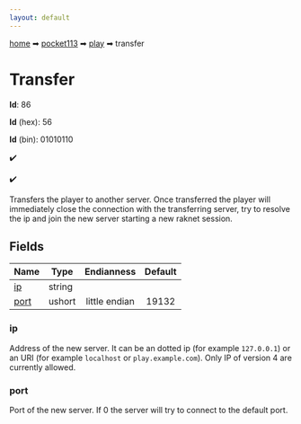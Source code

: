 ```yaml
---
layout: default
---
```


[home](/) ➡ [pocket113](/protocol/pocket113) ➡ [play](/protocol/pocket113/play) ➡ transfer

# Transfer

**Id**: 86

**Id** (hex): 56

**Id** (bin): 01010110

✔️

✔️

Transfers the player to another server. Once transferred the player will immediately close the connection with the transferring server, try to resolve the ip and join the new server starting a new raknet session.

## Fields

Name | Type | Endianness | Default
---|---|:---:|:---:
[ip](#ip) | string |  | 
[port](#port) | ushort | little endian | 19132

### ip

Address of the new server. It can be an dotted ip (for example `127.0.0.1`) or an URI (for example `localhost` or `play.example.com`). Only IP of version 4 are currently allowed.

### port

Port of the new server. If 0 the server will try to connect to the default port.

